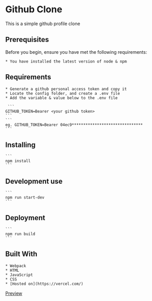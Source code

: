 # Github Clone

This is a simple github profile clone

## Prerequisites

Before you begin, ensure you have met the following requirements:

    * You have installed the latest version of node & npm

## Requirements

    * Generate a github personal access token and copy it
    * Locate the config folder, and create a .env file
    * Add the variable & value below to the .env file

     ```
    GITHUB_TOKEN=Bearer <your github token>
    ```
    ```
    eg. GITHUB_TOKEN=Bearer 04ec9*******************************
    ```

## Installing

    ```
    npm install
    ```

## Development use

    ```
    npm run start-dev
    ```

## Deployment

    ```
    npm run build
    ```

## Built With

    * Webpack
    * HTML
    * JavaScript
    * CSS
    * [Hosted on](https://vercel.com/)

[Preview](https://simple-github-clone.vercel.app)
